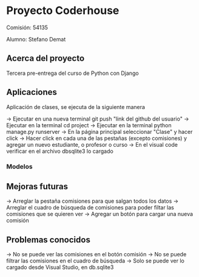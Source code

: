 # Proyecto Coderhouse

Comisión: 54135

Alumno: Stefano Demat

## Acerca del proyecto

Tercera pre-entrega del curso de Python con Django

## Aplicaciones

Aplicación de clases, se ejecuta de la siguiente manera

-> Ejecutar en una nueva terminal git push "link del github del usuario"
-> Ejecutar en la terminal cd project
-> Ejecutar en la terminal python manage.py runserver
-> En la página principal seleccionar "Clase" y hacer click
-> Hacer click en cada una de las pestañas (excepto comisiones) y agregar un nuevo estudiante, o profesor o curso
-> En el visual code verificar en el archivo dbsqlite3 lo cargado

### Modelos

## Mejoras futuras

-> Arreglar la pestaña comisiones para que salgan todos los datos
-> Arreglar el cuadro de búsqueda de comisiones para poder filtar las comisiones que se quieren ver
-> Agregar un botón para cargar una nueva comisión

## Problemas conocidos

-> No se puede ver las comisiones en el botón comisión
-> No se puede filtrar las comisiones en el cuadro de búsqueda
-> Solo se puede ver lo cargado desde Visual Studio, en db.sqlite3

